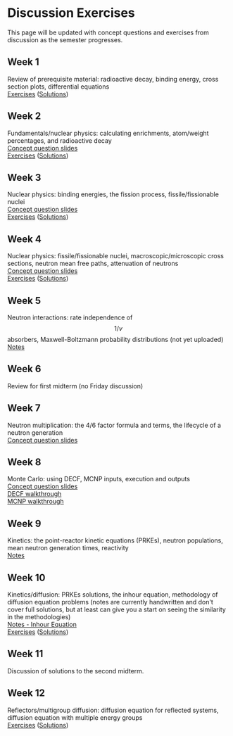# Discussion Exercises

This page will be updated with concept questions and exercises from discussion as the semester progresses.


## Week 1

Review of prerequisite material: radioactive decay, binding energy, cross section plots, differential equations  
[Exercises](disc01_exercises.pdf) ([Solutions](disc01_solutions.pdf))


## Week 2

Fundamentals/nuclear physics: calculating enrichments, atom/weight percentages, and radioactive decay  
[Concept question slides](concepts/disc02_concepts.pdf)  
[Exercises](disc02_exercises.pdf) ([Solutions](disc02_solutions.pdf))


## Week 3

Nuclear physics: binding energies, the fission process, fissile/fissionable nuclei  
[Concept question slides](concepts/disc03_concepts.pdf)  
[Exercises](disc03_exercises.pdf) ([Solutions](disc03_solutions.pdf))


## Week 4

Nuclear physics: fissile/fissionable nuclei, macroscopic/microscopic cross sections, neutron mean free paths, attenuation of neutrons  
[Concept question slides](concepts/disc04_concepts.pdf)  
[Exercises](disc04_exercises.pdf) ([Solutions](disc04_solutions.pdf))


## Week 5

Neutron interactions: rate independence of $$1/v$$ absorbers, Maxwell-Boltzmann probability distributions (not yet uploaded)  
[Notes](../notes/disc05_notes.pdf)


## Week 6

Review for first midterm (no Friday discussion)


## Week 7

Neutron multiplication: the 4/6 factor formula and terms, the lifecycle of a neutron generation  
[Concept question slides](concepts/disc07_concepts.pdf)  


## Week 8

Monte Carlo: using DECF, MCNP inputs, execution and outputs  
[Concept question slides](concepts/disc08_concepts.pdf)  
[DECF walkthrough](../computing/decf_walkthrough.md)  
[MCNP walkthrough](../computing/mcnp_walkthrough.md)


## Week 9

Kinetics: the point-reactor kinetic equations (PRKEs), neutron populations, mean neutron generation times, reactivity  
[Notes](../notes/disc09_notes.pdf)


## Week 10

Kinetics/diffusion: PRKEs solutions, the inhour equation, methodology of diffusion equation problems (notes are currently handwritten and don't cover full solutions, but at least can give you a start on seeing the similarity in the methodologies)  
[Notes - Inhour Equation](../notes/disc10_notes-inhour.pdf)  
[Exercises](disc10_exercises.pdf) ([Solutions](../notes/drafts/disc10_notes-diffusion_handwritten.pdf))


## Week 11

Discussion of solutions to the second midterm.


## Week 12

Reflectors/multigroup diffusion: diffusion equation for reflected systems, diffusion equation with multiple energy groups  
[Exercises](disc12_exercises.pdf) ([Solutions](disc12_solutions.pdf))
